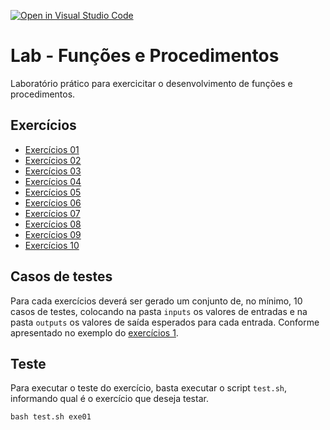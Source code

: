 [![Open in Visual Studio Code](https://classroom.github.com/assets/open-in-vscode-f059dc9a6f8d3a56e377f745f24479a46679e63a5d9fe6f495e02850cd0d8118.svg)](https://classroom.github.com/online_ide?assignment_repo_id=5405229&assignment_repo_type=AssignmentRepo)
# Lab - Funções e Procedimentos

Laboratório prático para exercicitar o desenvolvimento de funções e procedimentos.

## Exercícios

 - [Exercícios 01](exe01)
 - [Exercícios 02](exe02)
 - [Exercícios 03](exe03)
 - [Exercícios 04](exe04)
 - [Exercícios 05](exe05)
 - [Exercícios 06](exe06)
 - [Exercícios 07](exe07)
 - [Exercícios 08](exe08)
 - [Exercícios 09](exe09)
 - [Exercícios 10](exe10)

## Casos de testes

Para cada exercícios deverá ser gerado um conjunto de, no mínimo, 10 casos de testes, colocando na pasta `inputs` os valores de entradas e na pasta `outputs` os valores de saída esperados para cada entrada. Conforme apresentado no exemplo do [exercícios 1](exe01).

## Teste

Para executar o teste do exercício, basta executar o script `test.sh`, informando qual é o exercício que deseja testar. 

```
bash test.sh exe01
```
